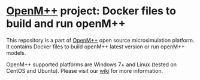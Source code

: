 # [OpenM++](http://www.openmpp.org/) project: Docker files to build and run openM++

This repository is a part of [OpenM++](http://www.openmpp.org/) open source microsimulation platform.
It contains Docker files to build openM++ latest version or run openM++ models.

OpenM++ supported platforms are Windows 7+ and Linux (tested on CentOS and Ubuntu).
Please visit our [wiki](http://www.openmpp.org/wiki/) for more information.
